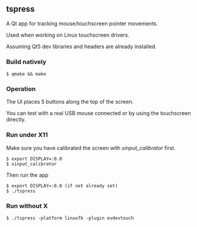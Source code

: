 ## tspress

A Qt app for tracking mouse/touchscreen pointer movements.

Used when working on Linux touchscreen drivers.

Assuming Qt5 dev libraries and headers are already installed.

### Build natively

    $ qmake && make

### Operation

The UI places 5 buttons along the top of the screen.

You can test with a real USB mouse connected or by using the
touchscreen directly.
    
### Run under X11

Make sure you have calibrated the screen with *xinput_calibrator* first.

    $ export DISPLAY=:0.0
    $ xinput_calibrator

Then run the app

    $ export DISPLAY=:0.0 (if not already set)
    $ ./tspress


### Run without X

    $ ./tspress -platform linuxfb -plugin evdevtouch

